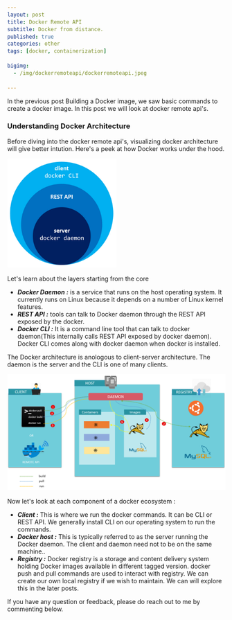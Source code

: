 ```yaml
---
layout: post
title: Docker Remote API 
subtitle: Docker from distance.
published: true
categories: other
tags: [docker, containerization]

bigimg:
  - /img/dockerremoteapi/dockerremoteapi.jpeg

---
```



<p>
In the previous post Building a Docker image, we saw basic commands to create a docker image. In this post we will look at docker remote api's.
</p>

<h3>Understanding Docker Architecture</h3>
<p>
Before diving into the docker remote api's, visualizing docker architecture will give better intution. Here's a peek at how Docker works under the hood.
</p>
<img src="/img/dockerremoteapi/docker_core.jpg" alt="docker_core" height="50%" width="50%">


<p>
Let's learn about the layers starting from the core

<ul>
	<li> <strong><em>Docker Daemon :</em></strong> is a service that runs on the host operating system. It currently runs on Linux because it depends on a number of Linux kernel features. </li>
	<li> <strong><em>REST API :</em></strong> tools can talk to Docker daemon through the REST API exposed by the docker. </li>
	<li> <strong><em>Docker CLI :</em></strong> It is a command line tool that can talk to docker daemon(This internally calls REST API exposed by docker daemon). Docker CLI comes
along with docker daemon when docker is installed. </li>

</ul>
</p>

<p>
The Docker architecture is anologous to client-server architecture. The daemon is the server and the CLI is one of many clients.
</p>

<img src="/img/dockerremoteapi/docker_steps.png" alt="docker_steps"/>

<p>
Now let's look at each component of a docker ecosystem : 

<ul>
	<li> <strong><em>Client :</em></strong> This is where we run the docker commands. It can be CLI or REST API. We generally install CLI on our operating system to run the commands. </li>
	<li> <strong><em>Docker host :</em></strong> This is typically referred to as the server running the Docker daemon. The client and daemon need not to be on the same machine.. </li>
	<li> <strong><em>Registry :</em></strong> Docker registry is a storage and content delivery system holding Docker images available in different tagged version. docker push and
 pull commands are used to interact with registry. We can create our own local registry if we wish to maintain. We can will explore this 
 in the later posts. </li>

</ul>



<p>If you have any question or feedback, please do reach out to me by commenting below.</p>

